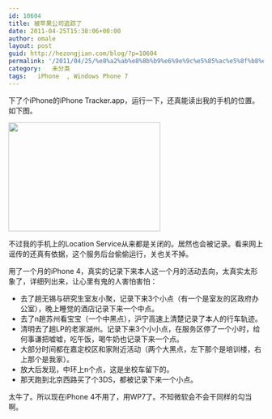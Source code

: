 ```yaml
---
id: 10604
title: 被苹果公司追踪了
date: 2011-04-25T15:38:06+00:00
author: omale
layout: post
guid: http://hezongjian.com/blog/?p=10604
permalink: '/2011/04/25/%e8%a2%ab%e8%8b%b9%e6%9e%9c%e5%85%ac%e5%8f%b8%e8%bf%bd%e8%b8%aa%e4%ba%86/'
category:   未分类  
tags:   iPhone  , Windows Phone 7
---
```

下了个iPhone的iPhone Tracker.app，运行一下，还真能读出我的手机的位置。如下图。

[<img alt="" class="aligncenter size-medium wp-image-10605" height="215" src="/uploads/2011/04/track-300x215.png" title="track" width="300"  />](/uploads/2011/04/track.png)

不过我的手机上的Location Service从来都是关闭的。居然也会被记录。看来网上谣传的还真有依据，这个服务后台偷偷运行，关也关不掉。

用了一个月的iPhone 4，真实的记录下来本人这一个月的活动去向，太真实太形象了，详细列出来，让心里有鬼的人害怕害怕：

  * 去了趟无锡与研究生室友小聚，记录下来3个小点（有一个是室友的区政府办公室），晚上睡觉的酒店记录下来一个中点。
  * 去了n趟苏州看宝宝（一个中黑点），沪宁高速上清楚记录了本人的行车轨迹。
  * 清明去了趟LP的老家湖州。记录下来3个小小点，在服务区停了一个小时，给何事谦把嘘嘘，吃午饭，喝牛奶也记录下来一个点。
  * 大部分时间都在嘉定校区和家附近活动（两个大黑点，左下那个是培训楼，右上那个是我家）。
  * 放大后发现，中环上n个点，这是坐校车留下的。
  * 那天跑到北京西路买了个3DS，都被记录下来一个小点。

太牛了。所以现在iPhone 4不用了，用WP7了。不知微软会不会干同样的勾当啊。